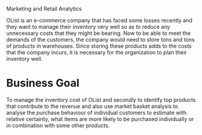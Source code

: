 Marketing and Retail Analytics

OList is an e-commerce company that has faced some losses recently and they want to manage their inventory very well so as to reduce any unnecessary costs that they might be bearing. Now to be able to meet the demands of the customers, the company would need to store tons and tons of products in warehouses. Since storing these products adds to the costs that the company incurs, it is necessary for the organization to plan their inventory well.

# Business Goal
To manage the inventory cost of OList and secondly to identify top products that contribute to the revenue and also use market basket analysis to analyse the purchase behaviour of individual customers to estimate with relative certainty, what items are more likely to be purchased individually or in combination with some other products.



